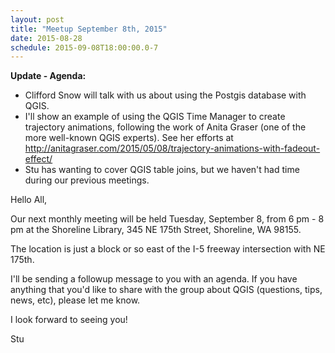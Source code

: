 ```yaml
---
layout: post
title: "Meetup September 8th, 2015"
date: 2015-08-28
schedule: 2015-09-08T18:00:00.0-7
---
```


__Update - Agenda:__

* Clifford Snow will talk with us about using the Postgis database with QGIS.
* I'll show an example of using the QGIS Time Manager to create trajectory animations, following the work of Anita Graser (one of the more well-known QGIS experts).  See her efforts at http://anitagraser.com/2015/05/08/trajectory-animations-with-fadeout-effect/
* Stu has wanting to cover QGIS table joins, but we haven't had time during our previous meetings.



Hello All,

Our next monthly meeting will be held Tuesday, September 8, from 6 pm - 8 pm at the Shoreline Library, 345 NE 175th Street, Shoreline, WA 98155.

The location is just a block or so east of the I-5 freeway intersection with NE 175th.

I'll be sending a followup message to you with an agenda.  If you have anything that you'd like to share with the group about QGIS (questions, tips, news, etc), please let me know.

I look forward to seeing you!

Stu
